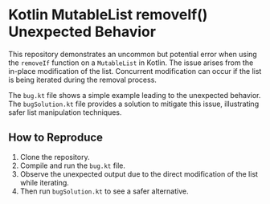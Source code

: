 # Kotlin MutableList removeIf() Unexpected Behavior

This repository demonstrates an uncommon but potential error when using the `removeIf` function on a `MutableList` in Kotlin.  The issue arises from the in-place modification of the list. Concurrent modification can occur if the list is being iterated during the removal process.

The `bug.kt` file shows a simple example leading to the unexpected behavior.  The `bugSolution.kt` file provides a solution to mitigate this issue, illustrating safer list manipulation techniques.

## How to Reproduce

1. Clone the repository.
2. Compile and run the `bug.kt` file.
3. Observe the unexpected output due to the direct modification of the list while iterating.
4. Then run `bugSolution.kt` to see a safer alternative.
